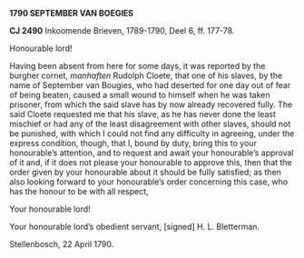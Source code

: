 **1790 SEPTEMBER VAN BOEGIES**

**CJ 2490** Inkoomende Brieven, 1789-1790, Deel 6, ff. 177-78.

Honourable lord!

Having been absent from here for some days, it was reported by the
burgher cornet, *manhaften* Rudolph Cloete, that one of his slaves, by
the name of September van Bougies, who had deserted for one day out of
fear of being beaten, caused a small wound to himself when he was taken
prisoner, from which the said slave has by now already recovered fully.
The said Cloete requested me that his slave, as he has never done the
least mischief or had any of the least disagreement with other slaves,
should not be punished, with which I could not find any difficulty in
agreeing, under the express condition, though, that I, bound by duty,
bring this to your honourable’s attention, and to request and await your
honourable’s approval of it and, if it does not please your honourable
to approve this, then that the order given by your honourable about it
should be fully satisfied; as then also looking forward to your
honourable’s order concerning this case, who has the honour to be with
all respect,

Your honourable lord!

Your honourable lord’s obedient servant, \[signed\] H. L. Bletterman.

Stellenbosch, 22 April 1790.
